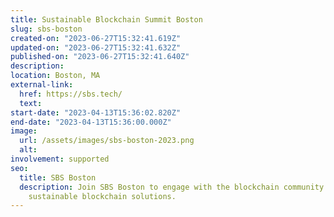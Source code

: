 ```yaml
---
title: Sustainable Blockchain Summit Boston
slug: sbs-boston
created-on: "2023-06-27T15:32:41.619Z"
updated-on: "2023-06-27T15:32:41.632Z"
published-on: "2023-06-27T15:32:41.640Z"
description:
location: Boston, MA
external-link:
  href: https://sbs.tech/
  text:
start-date: "2023-04-13T15:36:02.820Z"
end-date: "2023-04-13T15:36:00.000Z"
image:
  url: /assets/images/sbs-boston-2023.png
  alt:
involvement: supported
seo:
  title: SBS Boston
  description: Join SBS Boston to engage with the blockchain community and explore
    sustainable blockchain solutions.
---
```


